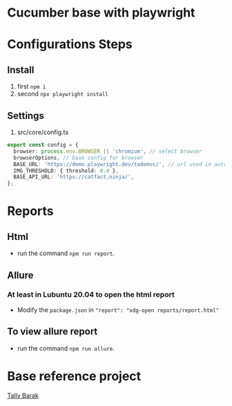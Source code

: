 # Cucumber base with playwright

# Configurations Steps

## Install

1. first `npm i`
2. second `npx playwright install`

## Settings

1. src/core/config.ts

```ts
export const config = {
  browser: process.env.BROWSER || 'chromium', // select browser
  browserOptions, // base config for browser
  BASE_URL: 'https://demo.playwright.dev/todomvc/', // url used in automation
  IMG_THRESHOLD: { threshold: 0.4 },
  BASE_API_URL: 'https://catfact.ninja/',
};
```

# Reports

## Html

- run the command `npm run report`.

## Allure

### At least in Lubuntu 20.04 to open the html report

- Modify the `package.json` in `"report": "xdg-open reports/report.html"`

## To view allure report

- run the command `npm run allure`.

# Base reference project

<a href="https://github.com/Tallyb/cucumber-playwright">Tally Barak</a>
